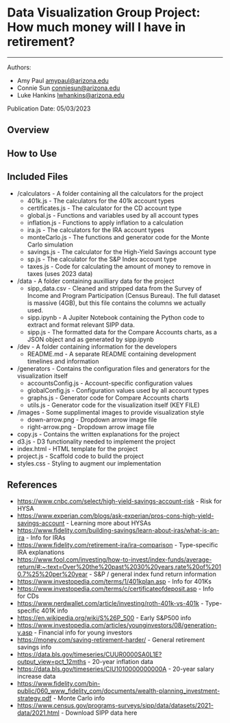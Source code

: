 # Data Visualization Group Project: How much money will I have in retirement?
-----------

Authors:
- Amy Paul [amypaul@arizona.edu](mailto:amypaul@arizona.edu)
- Connie Sun [conniesun@arizona.edu](mailto:conniesun@arizona.edu)
- Luke Hankins [lwhankins@arizona.edu](mailto:lwhankins@arizona.edu)  

Publication Date: 05/03/2023

## Overview

## How to Use

## Included Files
* /calculators - A folder containing all the calculators for the project
    * 401k.js - The calculators for the 401k account types
    * certificates.js - The calculator for the CD account type
    * global.js - Functions and variables used by all account types
    * inflation.js - Functions to apply inflation to a calculation
    * ira.js - The calculators for the IRA account types
    * monteCarlo.js - The functions and generator code for the Monte Carlo simulation
    * savings.js - The calculator for the High-Yield Savings account type
    * sp.js - The calculator for the S&P Index account type
    * taxes.js - Code for calculating the amount of money to remove in taxes (uses 2023 data)
* /data - A folder containing auxilliary data for the project
    * sipp_data.csv - Cleaned and stripped data from the Survey of Income and Program Participation (Census Bureau). The full dataset is massive (4GB), but this file contains the columns we actually used.
    * sipp.ipynb - A Jupiter Notebook containing the Python code to extract and format relevant SIPP data.
    * sipp.js - The formatted data for the Compare Accounts charts, as a JSON object and as generated by sipp.ipynb
* /dev - A folder containing information for the developers
    * README.md - A separate README containing development timelines and information
* /generators - Contains the configuration files and generators for the visualization itself
    * accountsConfig.js - Account-specific configuration values
    * globalConfig.js - Configuration values used by all account types
    * graphs.js - Generator code for Compare Accounts charts
    * utils.js - Generator code for the visualization itself (KEY FILE)
* /images - Some supplimental images to provide visualization style
    * down-arrow.png - Dropdown arrow image file
    * right-arrow.png - Dropdown arrow image file
* copy.js - Contains the written explanations for the project
* d3.js - D3 functionality needed to implement the project
* index.html - HTML template for the project
* project.js - Scaffold code to build the project
* styles.css - Styling to augment our implementation

## References
* https://www.cnbc.com/select/high-yield-savings-account-risk - Risk for HYSA
* https://www.experian.com/blogs/ask-experian/pros-cons-high-yield-savings-account - Learning more about HYSAs
* https://www.fidelity.com/building-savings/learn-about-iras/what-is-an-ira - Info for IRAs
* https://www.fidelity.com/retirement-ira/ira-comparison - Type-specific IRA explanations
* https://www.fool.com/investing/how-to-invest/index-funds/average-return/#:~:text=Over%20the%20past%2030%20years,rate%20of%2010.7%25%20per%20year - S&P / general index fund return information
* https://www.investopedia.com/terms/1/401kplan.asp - Info for 401Ks
* https://www.investopedia.com/terms/c/certificateofdeposit.asp - Info for CDs
* https://www.nerdwallet.com/article/investing/roth-401k-vs-401k - Type-specific 401K info
* https://en.wikipedia.org/wiki/S%26P_500 - Early S&P500 info
* https://www.investopedia.com/articles/younginvestors/08/generation-y.asp - Financial info for young investors
* https://money.com/saving-retirement-harder/ - General retirement savings info
* https://data.bls.gov/timeseries/CUUR0000SA0L1E?output_view=pct_12mths - 20-year inflation data
* https://data.bls.gov/timeseries/CIU1010000000000A - 20-year salary increase data
* https://www.fidelity.com/bin-public/060_www_fidelity_com/documents/wealth-planning_investment-strategy.pdf - Monte Carlo info
* https://www.census.gov/programs-surveys/sipp/data/datasets/2021-data/2021.html - Download SIPP data here